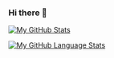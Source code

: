 ### Hi there 👋

<!--
**shubhankar-shandilya-india/shubhankar-shandilya-india** is a ✨ _special_ ✨ repository because its `README.md` (this file) appears on your GitHub profile.

Here are some ideas to get you started:

- 🔭 I’m currently working on ...
- 🌱 I’m currently learning ...
- 👯 I’m looking to collaborate on ...
- 🤔 I’m looking for help with ...
- 💬 Ask me about ...
- 📫 How to reach me: ...
- 😄 Pronouns: ...
- ⚡ Fun fact: ...
-->
[![My GitHub Stats](https://github-readme-stats.vercel.app/api/?username=shubhankar-shandilya-india&count_private=true&theme=tokyonight&showicons=true)]()

[![My GitHub Language Stats](https://github-readme-stats.vercel.app/api/top-langs/?username=shubhankar-shandilya-india&langs_count=5&theme=tokyonight)]()
